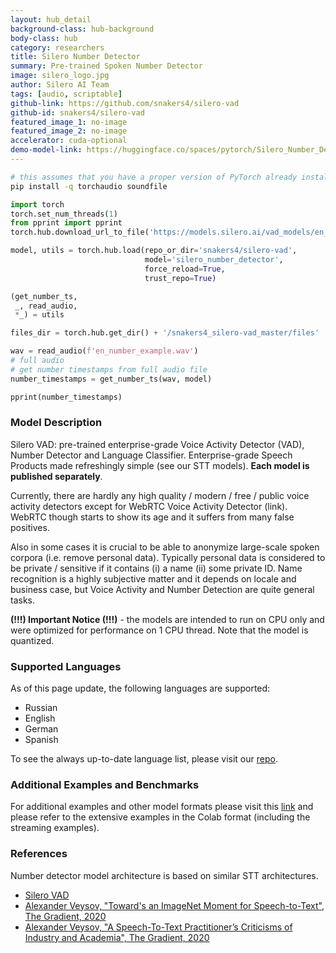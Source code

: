 ```yaml
---
layout: hub_detail
background-class: hub-background
body-class: hub
category: researchers
title: Silero Number Detector
summary: Pre-trained Spoken Number Detector
image: silero_logo.jpg
author: Silero AI Team
tags: [audio, scriptable]
github-link: https://github.com/snakers4/silero-vad
github-id: snakers4/silero-vad
featured_image_1: no-image
featured_image_2: no-image
accelerator: cuda-optional
demo-model-link: https://huggingface.co/spaces/pytorch/Silero_Number_Detector
---
```



```bash
# this assumes that you have a proper version of PyTorch already installed
pip install -q torchaudio soundfile
```

```python
import torch
torch.set_num_threads(1)
from pprint import pprint
torch.hub.download_url_to_file('https://models.silero.ai/vad_models/en_num.wav', 'en_number_example.wav')

model, utils = torch.hub.load(repo_or_dir='snakers4/silero-vad',
                              model='silero_number_detector',
                              force_reload=True,
                              trust_repo=True)

(get_number_ts,
 _, read_audio,
 *_) = utils

files_dir = torch.hub.get_dir() + '/snakers4_silero-vad_master/files'

wav = read_audio(f'en_number_example.wav')
# full audio
# get number timestamps from full audio file
number_timestamps = get_number_ts(wav, model)

pprint(number_timestamps)
```

### Model Description

Silero VAD: pre-trained enterprise-grade Voice Activity Detector (VAD), Number Detector and Language Classifier. Enterprise-grade Speech Products made refreshingly simple (see our STT models). **Each model is published separately**.

Currently, there are hardly any high quality / modern / free / public voice activity detectors except for WebRTC Voice Activity Detector (link). WebRTC though starts to show its age and it suffers from many false positives.

Also in some cases it is crucial to be able to anonymize large-scale spoken corpora (i.e. remove personal data). Typically personal data is considered to be private / sensitive if it contains (i) a name (ii) some private ID. Name recognition is a highly subjective matter and it depends on locale and business case, but Voice Activity and Number Detection are quite general tasks.

**(!!!) Important Notice (!!!)** - the models are intended to run on CPU only and were optimized for performance on 1 CPU thread. Note that the model is quantized.


### Supported Languages

As of this page update, the following languages are supported:

- Russian
- English
- German
- Spanish

To see the always up-to-date language list, please visit our [repo](https://github.com/snakers4/silero-vad).

### Additional Examples and Benchmarks

For additional examples and other model formats please visit this [link](https://github.com/snakers4/silero-vad) and please refer to the extensive examples in the Colab format (including the streaming examples).

### References

Number detector model architecture is based on similar STT architectures.

- [Silero VAD](https://github.com/snakers4/silero-vad)
- [Alexander Veysov, "Toward's an ImageNet Moment for Speech-to-Text", The Gradient, 2020](https://thegradient.pub/towards-an-imagenet-moment-for-speech-to-text/)
- [Alexander Veysov, "A Speech-To-Text Practitioner’s Criticisms of Industry and Academia", The Gradient, 2020](https://thegradient.pub/a-speech-to-text-practitioners-criticisms-of-industry-and-academia/)

